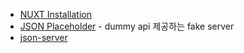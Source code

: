 * [NUXT Installation](https://nuxtjs.org/docs/2.x/get-started/installation)
* [JSON Placeholder](https://jsonplaceholder.typicode.com/) - dummy api 제공하는 fake server
* [json-server](https://github.com/typicode/json-server)
